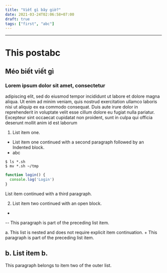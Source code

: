 ```yaml
---
title: "Viết gì bây giờ?"
date: 2021-03-24T02:06:58+07:00
draft: true
tags: ["first", "abc"]
---
```


---

# This postabc
## Méo biết viết gì
### Lorem ipsum dolor sit amet, consectetur
adipiscing elit, sed do eiusmod tempor incididunt
ut labore et dolore magna aliqua. Ut enim ad minim veniam,
quis nostrud exercitation ullamco laboris nisi ut aliquip ex ea commodo consequat. Duis aute irure dolor in reprehenderit in voluptate velit esse cillum dolore eu fugiat nulla pariatur. Excepteur sint occaecat cupidatat non proident, sunt in culpa qui officia deserunt mollit anim id est laborum

1. List item one.
+ List item one continued with a second paragraph followed by an
Indented block.
+ abc

```
$ ls *.sh
$ mv *.sh ~/tmp
```

```javascript
function login() {
  console.log('Login')
}
```
List item continued with a third paragraph.

2. List item two continued with an open block.
+

--
This paragraph is part of the preceding list item.

a. This list is nested and does not require explicit item
continuation.
+
This paragraph is part of the preceding list item.

b. List item b.
--

This paragraph belongs to item two of the outer list.
